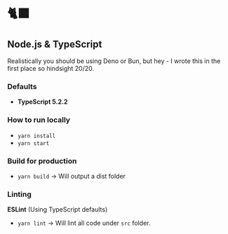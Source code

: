 # 🐈‍⬛
## Node.js & TypeScript
Realistically you should be using Deno or Bun, but hey - I wrote this in the first place so hindsight 20/20.

### Defaults
- **TypeScript 5.2.2**

### How to run locally
- `yarn install`
- `yarn start`

### Build for production
- `yarn build` -> Will output a dist folder

### Linting
**ESLint** (Using TypeScript defaults)
- `yarn lint` -> Will lint all code under `src` folder.